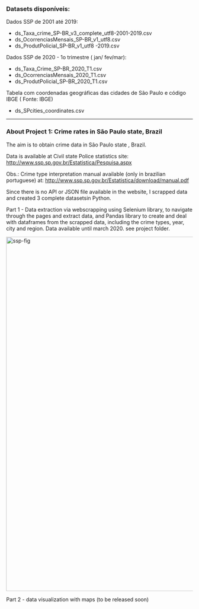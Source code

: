 ### Datasets disponíveis:

Dados SSP de 2001 até 2019:
 - ds_Taxa_crime_SP-BR_v3_complete_utf8-2001-2019.csv  
 - ds_OcorrenciasMensais_SP-BR_v1_utf8.csv  
 - ds_ProdutPolicial_SP-BR_v1_utf8 -2019.csv

Dados SSP de 2020 - 1o trimestre ( jan/ fev/mar):
- ds_Taxa_Crime_SP-BR_2020_T1.csv  
- ds_OcorrenciasMensais_2020_T1.csv  
- ds_ProdutPolicial_SP-BR_2020_T1.csv

Tabela com coordenadas geográficas das cidades de São Paulo e código IBGE  ( Fonte: IBGE) 
-  ds_SPcities_coordinates.csv  

-------------------------------------------------------------------------------
### About Project 1: Crime rates in São Paulo state, Brazil

The aim is to obtain crime data in São Paulo state , Brazil.

Data is available at Civil state Police statistics site:  http://www.ssp.sp.gov.br/Estatistica/Pesquisa.aspx   

Obs.: Crime type interpretation manual available (only in brazilian  portuguese) at: http://www.ssp.sp.gov.br/Estatistica/download/manual.pdf

Since there is no API or JSON file available in the website, I scrapped data and created 3 complete datasetsin Python.

Part 1 - Data extraction via webscrapping  using Selenium library, to navigate through the pages and extract data, and Pandas library to create and deal with dataframes from the scrapped data, including the crime types, year, city and region.
 Data available until march 2020. see project folder. 
 
 <img width="956" alt="ssp-fig" src="https://user-images.githubusercontent.com/52055874/80321175-6c2d5600-87f1-11ea-9642-dbb6e8671ee3.png">
 
Part 2 - data visualization with maps (to be released soon) 





